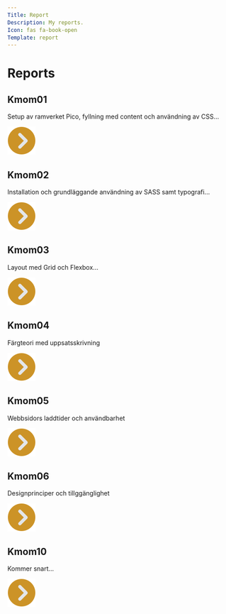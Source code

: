 ```yaml
---
Title: Report
Description: My reports.
Icon: fas fa-book-open
Template: report
---
```


Reports
========

<div class="kmom-box">
    <div class="box-header">
        <h2>Kmom01</h2>
    </div>
    <div class="box-main">
        <p>Setup av ramverket Pico, fyllning med content och användning av CSS...</p>
    </div>
    <div class="box-footer">
        <a href="report/kmom01"><img src="assets/img/arrow.png" alt="Click to view"></button></a>
    </div>
</div>

<div class="kmom-box">
    <div class="box-header">
        <h2>Kmom02</h2>
    </div>
    <div class="box-main">
    <p>Installation och grundläggande användning av SASS samt typografi...</p>
    </div>
    <div class="box-footer">
        <a href="report/kmom02"><img src="assets/img/arrow.png" alt="Click to view"></button></a>    </div>
</div>

<div class="kmom-box">
    <div class="box-header">
        <h2>Kmom03</h2>
    </div>
    <div class="box-main">
        <p>Layout med Grid och Flexbox...</p>
    </div>
    <div class="box-footer">
        <a href="report/kmom03"><img src="assets/img/arrow.png" alt="Click to view"></button></a>
    </div>
</div>

<div class="kmom-box">
    <div class="box-header">
        <h2>Kmom04</h2>
    </div>
    <div class="box-main">
        <p>Färgteori med uppsatsskrivning</p>
    </div>
    <div class="box-footer">
        <a href="report/kmom04"><img src="assets/img/arrow.png" alt="Click to view"></button></a>
    </div>
</div>

<div class="kmom-box">
    <div class="box-header">
        <h2>Kmom05</h2>
    </div>
    <div class="box-main">
        <p>Webbsidors laddtider och användbarhet</p>
    </div>
    <div class="box-footer">
        <a href="report/kmom05"><img src="assets/img/arrow.png" alt="Click to view"></button></a>
    </div>
</div>

<div class="kmom-box">
    <div class="box-header">
        <h2>Kmom06</h2>
    </div>
    <div class="box-main">
        <p>Designprinciper och tillggänglighet</p>
    </div>
    <div class="box-footer">
        <a href="report/kmom06"><img src="assets/img/arrow.png" alt="Click to view"></button></a>
    </div>
</div>

<div class="kmom-box project">
    <div class="box-header">
        <h2>Kmom10</h2>
    </div>
    <div class="box-main">
        <p>Kommer snart...</p>
    </div>
    <div class="box-footer">
        <a href="report/kmom10"><img src="assets/img/arrow.png" alt="Click to view"></button></a>
    </div>
</div>
